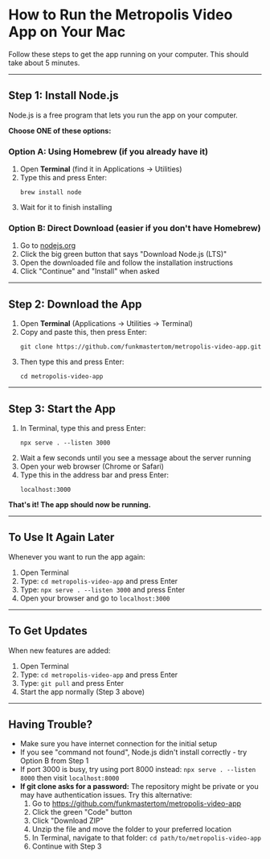 # How to Run the Metropolis Video App on Your Mac

Follow these steps to get the app running on your computer. This should take about 5 minutes.

---

## Step 1: Install Node.js

Node.js is a free program that lets you run the app on your computer.

**Choose ONE of these options:**

### Option A: Using Homebrew (if you already have it)
1. Open **Terminal** (find it in Applications → Utilities)
2. Type this and press Enter:
   ```
   brew install node
   ```
3. Wait for it to finish installing

### Option B: Direct Download (easier if you don't have Homebrew)
1. Go to [nodejs.org](https://nodejs.org)
2. Click the big green button that says "Download Node.js (LTS)"
3. Open the downloaded file and follow the installation instructions
4. Click "Continue" and "Install" when asked

---

## Step 2: Download the App

1. Open **Terminal** (Applications → Utilities → Terminal)
2. Copy and paste this, then press Enter:
   ```
   git clone https://github.com/funkmastertom/metropolis-video-app.git
   ```
3. Then type this and press Enter:
   ```
   cd metropolis-video-app
   ```

---

## Step 3: Start the App

1. In Terminal, type this and press Enter:
   ```
   npx serve . --listen 3000
   ```
2. Wait a few seconds until you see a message about the server running
3. Open your web browser (Chrome or Safari)
4. Type this in the address bar and press Enter:
   ```
   localhost:3000
   ```

**That's it! The app should now be running.**

---

## To Use It Again Later

Whenever you want to run the app again:

1. Open Terminal
2. Type: `cd metropolis-video-app` and press Enter
3. Type: `npx serve . --listen 3000` and press Enter
4. Open your browser and go to `localhost:3000`

---

## To Get Updates

When new features are added:

1. Open Terminal
2. Type: `cd metropolis-video-app` and press Enter
3. Type: `git pull` and press Enter
4. Start the app normally (Step 3 above)

---

## Having Trouble?

- Make sure you have internet connection for the initial setup
- If you see "command not found", Node.js didn't install correctly - try Option B from Step 1
- If port 3000 is busy, try using port 8000 instead: `npx serve . --listen 8000` then visit `localhost:8000`
- **If git clone asks for a password:** The repository might be private or you may have authentication issues. Try this alternative:
  1. Go to https://github.com/funkmastertom/metropolis-video-app
  2. Click the green "Code" button
  3. Click "Download ZIP"
  4. Unzip the file and move the folder to your preferred location
  5. In Terminal, navigate to that folder: `cd path/to/metropolis-video-app`
  6. Continue with Step 3

